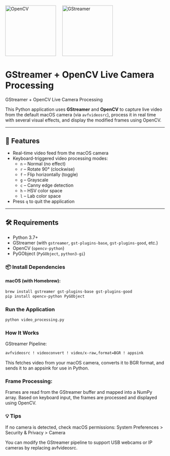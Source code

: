 # <p align="center">
  <img src="https://upload.wikimedia.org/wikipedia/commons/thumb/7/74/OpenCV_Logo_with_text.svg/320px-OpenCV_Logo_with_text.svg.png" alt="OpenCV" width="160"/>
  &nbsp;&nbsp;&nbsp;
  <img src="https://upload.wikimedia.org/wikipedia/commons/thumb/5/52/GStreamer_logo.svg/320px-GStreamer_logo.svg.png" alt="GStreamer" width="160"/>
</p>

# GStreamer + OpenCV Live Camera Processing
 GStreamer + OpenCV Live Camera Processing

This Python application uses **GStreamer** and **OpenCV** to capture live video from the default macOS camera (via `avfvideosrc`), process it in real time with several visual effects, and display the modified frames using OpenCV.

---

## 🔧 Features

- Real-time video feed from the macOS camera
- Keyboard-triggered video processing modes:
  - `n` – Normal (no effect)
  - `r` – Rotate 90° (clockwise)
  - `f` – Flip horizontally (toggle)
  - `g` – Grayscale
  - `c` – Canny edge detection
  - `h` – HSV color space
  - `l` – Lab color space
- Press `q` to quit the application

---

## 🛠 Requirements

- Python 3.7+
- GStreamer (with `gstreamer`, `gst-plugins-base`, `gst-plugins-good`, etc.)
- OpenCV (`opencv-python`)
- PyGObject (`PyGObject`, `python3-gi`)

### 📦 Install Dependencies

#### macOS (with Homebrew):
```bash
brew install gstreamer gst-plugins-base gst-plugins-good
pip install opencv-python PyGObject
```
### Run the Application
```bash
python video_processing.py
```

### How It Works
GStreamer Pipeline:

```bash
avfvideosrc ! videoconvert ! video/x-raw,format=BGR ! appsink
```

This fetches video from your macOS camera, converts it to BGR format, and sends it to an appsink for use in Python.

### Frame Processing:
Frames are read from the GStreamer buffer and mapped into a NumPy array. Based on keyboard input, the frames are processed and displayed using OpenCV.

### 💡 Tips
If no camera is detected, check macOS permissions:
System Preferences > Security & Privacy > Camera

You can modify the GStreamer pipeline to support USB webcams or IP cameras by replacing avfvideosrc.

